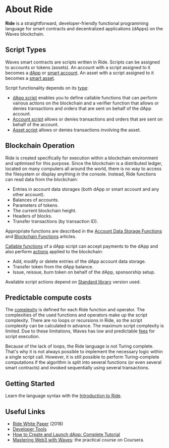 # About Ride

**Ride** is a straightforward, developer-friendly functional programming language for smart contracts and decentralized applications (dApps) on the Waves blockchain.

## Script Types

Waves smart contracts are scripts written in Ride. Scripts can be assigned to accounts or tokens (assets). An account with a script assigned to it becomes a [dApp](/en/building-apps/smart-contracts/what-is-a-dapp) or [smart account](/en/building-apps/smart-contracts/smart-account). An asset with a script assigned to it becomes a [smart asset](/en/building-apps/smart-contracts/smart-assets).

Script functionality depends on its [type](/en/ride/script):

* [dApp script](/en/ride/script/script-types/dapp-script) enables you to define сallable functions that can perform various actions on the blockchain and a verifier function that allows or denies transactions and orders that are sent on behalf of the dApp account.
* [Account script](/en/ride/script/script-types/account-script) allows or denies transactions and orders that are sent on behalf of the account.
* [Asset script](/en/ride/script/script-types/asset-script) allows or denies transactions involving the asset.

## Blockchain Operation

Ride is created specifically for execution within a blockchain environment and optimised for this purpose. Since the blockchain is a distributed ledger, located on many computers all around the world, there is no way to access the filesystem or display anything in the console. Instead, Ride functions can read data from the blockchain:

* Entries in account data storages (both dApp or smart account and any other account).
* Balances of accounts.
* Parameters of tokens.
* The current blockchain height.
* Headers of blocks.
* Transfer transactions (by transaction ID).

Appropriate functions are described in the [Account Data Storage Functions](/en/ride/functions/built-in-functions/account-data-storage-functions) and [Blockchain Functions](/en/ride/functions/built-in-functions/blockchain-functions) articles.

[Callable functions](/en/ride/functions/callable-function) of a dApp script can accept payments to the dApp and also perform [actions](/en/ride/structures/script-actions/readme) applied to the blockchain:

* Add, modify or delete entries of the dApp account data storage.
* Transfer token from the dApp balance.
* Issue, reissue, burn token on behalf of the dApp, sponsorship setup.

Available script actions depend on [Standard library](/en/ride/script/standard-library) version used.

## Predictable compute costs

The [complexity](/en/ride/base-concepts/complexity) is defined for each Ride function and operator. The complexities of the used functions and operators make up the script complexity. There are no loops or recursions in Ride, so the script complexity can be calculated in advance. The maximum script complexity is limited. Due to these limitations, Waves has low and predictable [fees](/en/blockchain/transaction/transaction-fee) for script execution.

Because of the lack of loops, the Ride language is not Turing complete. That's why it is not always possible to implement the necessary logic within a single script call. However, it is still possible to perform Turing-complete computations if the algorithm is split into several functions (or even several smart contracts) and invoked sequentially using several transactions.

## Getting Started

Learn the language syntax with the [Introduction to Ride](/en/ride/getting-started).

## Useful Links

* [Ride White Paper](https://wavesprotocol.org/files/docs/white_paper_waves_smart_contracts.pdf) (2018)
* [Developer Tools](/en/building-apps/smart-contracts/tools/)
* [How to Create and Launch dApp: Complete Tutorial](/en/building-apps/smart-contracts/writing-dapps)
* [Mastering Web3 with Waves](https://www.coursera.org/learn/mastering-web3-waves): the practical course on Coursera.
